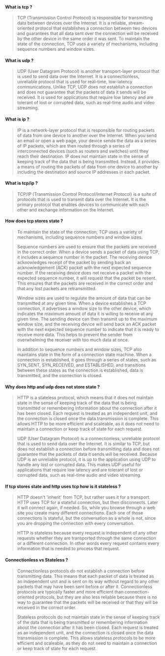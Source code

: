 #### What is tcp ?

> TCP (Transmission Control Protocol) is responsible for transmitting data between devices over the Internet. It is a reliable, stream-oriented protocol that establishes a connection between two devices and guarantees that all data sent over the connection will be received by the other device in the same order it was sent. To maintain the state of the connection, TCP uses a variety of mechanisms, including sequence numbers and window sizes.


#### What is udp ?
> UDP (User Datagram Protocol) is another transport-layer protocol that is used to send data over the Internet. It is a connectionless, unreliable protocol that is used for real-time, low-latency communications. Unlike TCP, UDP does not establish a connection and does not guarantee that the packets of data it sends will be received. It is used for applications that require low latency and are tolerant of lost or corrupted data, such as real-time audio and video streaming.


#### What is ip ?
> IP is a network-layer protocol that is responsible for routing packets of data from one device to another over the Internet. When you send an email or open a web page, your device sends the data as a series of IP packets, which are then routed through a series of interconnected devices (such as routers and switches) until they reach their destination. IP does not maintain state in the sense of keeping track of the data that is being transmitted. Instead, it provides a means of routing the packets of data from one device to another by including the destination and source IP addresses in each packet.


#### What is tcp/ip ?
> TCP/IP (Transmission Control Protocol/Internet Protocol) is a suite of protocols that is used to transmit data over the Internet. It is the primary protocol that enables devices to communicate with each other and exchange information on the Internet.


#### How does tcp stores state ?

> To maintain the state of the connection, TCP uses a variety of mechanisms, including sequence numbers and window sizes.
> 
> Sequence numbers are used to ensure that the packets are received in the correct order. When a device sends a packet of data using TCP, it includes a sequence number in the packet. The receiving device acknowledges receipt of the packet by sending back an acknowledgement (ACK) packet with the next expected sequence number. If the receiving device does not receive a packet with the expected sequence number, it will request that the packet be resent. This ensures that the packets are received in the correct order and that any lost packets are retransmitted.
>
> Window sizes are used to regulate the amount of data that can be transmitted at any given time. When a device establishes a TCP connection, it advertises a window size to the other device, which indicates the maximum amount of data it is willing to receive at any given time. The sending device can then transmit up to the maximum window size, and the receiving device will send back an ACK packet with the next expected sequence number to indicate that it is ready to receive more data. This helps to prevent the sender from overwhelming the receiver with too much data at once.
>
> In addition to sequence numbers and window sizes, TCP also maintains state in the form of a connection state machine. When a connection is established, it goes through a series of states, such as SYN_SENT, SYN_RECEIVED, and ESTABLISHED, and transitions between these states as the connection is established, data is transmitted, and the connection is closed.


#### Why does http and udp does not store state ?

> HTTP is a stateless protocol, which means that it does not maintain state in the sense of keeping track of the data that is being transmitted or remembering information about the connection after it has been closed. Each request is treated as an independent unit, and the connection is closed once the data transmission is complete. This allows HTTP to be more efficient and scaleable, as it does not need to maintain a connection or keep track of state for each request.
>
> UDP (User Datagram Protocol) is a connectionless, unreliable protocol that is used to send data over the Internet. It is similar to TCP, but does not establish a connection before transmitting data and does not guarantee that the packets of data it sends will be received. Because UDP is an unreliable protocol, it is up to the application using UDP to handle any lost or corrupted data. This makes UDP useful for applications that require low latency and are tolerant of lost or corrupted data, such as real-time audio and video streaming.


#### If tcp stores state and http uses tcp how is it stateless ?

> HTTP doesn't 'inherit' from TCP, but rather uses it for a transport. HTTP uses TCP for a stateful connection, but then disconnects. Later it will connect again, if needed. So, while you browse through a web site you create many different connections. Each one of those connections is stateful, but the conversation as a whole is not, since you are dropping the connection with every conversation.
>
> HTTP is stateless because every request is independent of any other requests whether they are transported through the same connection or a different connection. In other words every request contains every information that is needed to process that request.


#### Connectionless vs Stateless ?

> Connectionless protocols do not establish a connection before transmitting data. This means that each packet of data is treated as an independent unit and is sent on its way without regard to any other packets that may have been sent before or after it. Connectionless protocols are typically faster and more efficient than connection-oriented protocols, but they are also less reliable because there is no way to guarantee that the packets will be received or that they will be received in the correct order.
>
> Stateless protocols do not maintain state in the sense of keeping track of the data that is being transmitted or remembering information about the connection after it has been closed. Each request is treated as an independent unit, and the connection is closed once the data transmission is complete. This allows stateless protocols to be more efficient and scaleable, as they do not need to maintain a connection or keep track of state for each request.



